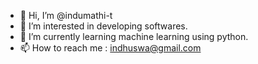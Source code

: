 - 👋 Hi, I’m @indumathi-t
- 👀 I’m interested in developing softwares.
- 🌱 I’m currently learning machine learning using python.
- 📫 How to reach me : indhuswa@gmail.com

<!---
indumathi-t/indumathi-t is a ✨ special ✨ repository because its `README.md` (this file) appears on your GitHub profile.
You can click the Preview link to take a look at your changes.
--->
